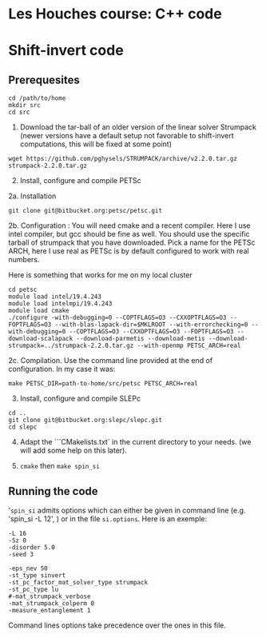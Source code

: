 # Les Houches course: C++ code

# Shift-invert code

## Prerequesites

```
cd /path/to/home
mkdir src
cd src
```

1. Download the tar-ball of an older version of the linear solver Strumpack (newer versions have a default setup not favorable to shift-invert computations, this will be fixed at some point)
```
wget https://github.com/pghysels/STRUMPACK/archive/v2.2.0.tar.gz strumpack-2.2.0.tar.gz
```

2. Install, configure and compile PETSc

2a. Installation
```
git clone git@bitbucket.org:petsc/petsc.git
```

2b. Configuration : You will need cmake and a recent compiler. Here I use intel compiler, but gcc should be fine as well.  You should use the specific tarball of strumpack that you have downloaded. Pick a name for the PETSc ARCH, here I use real as PETSc is by default configured to work with real numbers.

Here is something that works for me on my local cluster
```
cd petsc
module load intel/19.4.243
module load intelmpi/19.4.243
module load cmake
./configure -with-debugging=0 --COPTFLAGS=O3 --CXXOPTFLAGS=O3 --FOPTFLAGS=O3 --with-blas-lapack-dir=$MKLROOT --with-errorchecking=0 --with-debugging=0 --COPTFLAGS=O3 --CXXOPTFLAGS=O3 --FOPTFLAGS=O3 --download-scalapack --download-parmetis --download-metis --download-strumpack=../strumpack-2.2.0.tar.gz --with-openmp PETSC_ARCH=real
```

2c. Compilation. Use the command line provided at the end of configuration. In my case it was:
```
make PETSC_DIR=path-to-home/src/petsc PETSC_ARCH=real
```

3. Install, configure and compile SLEPc
```
cd ..
git clone git@bitbucket.org:slepc/slepc.git
cd slepc

```

4. Adapt the ```CMakelists.txt` in the current directory to your needs. (we will add some help on this later).

5. ```cmake``` then `make spin_si`


## Running the code

'`spin_si` admits options which can either be given in command line (e.g. 'spin_si -L 12', ) or in the file `si.options`. Here is an exemple:
```
-L 16
-Sz 0
-disorder 5.0
-seed 3

-eps_nev 50
-st_type sinvert
-st_pc_factor_mat_solver_type strumpack
-st_pc_type lu
#-mat_strumpack_verbose
-mat_strumpack_colperm 0
-measure_entanglement 1
```
Command lines options take precedence over the ones in this file.
